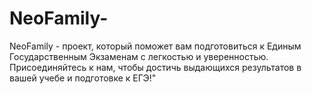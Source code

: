 # NeoFamily-
NeoFamily - проект, который поможет вам подготовиться к Единым Государственным Экзаменам с легкостью и уверенностью. Присоединяйтесь к нам, чтобы достичь выдающихся результатов в вашей учебе и подготовке к ЕГЭ!"
